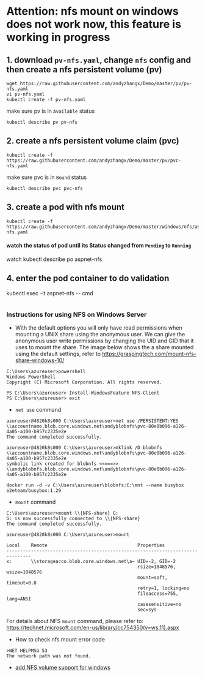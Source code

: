 # Attention: nfs mount on windows does not work now, this feature is working in progress
## 1. download `pv-nfs.yaml`, change `nfs` config and then create a nfs persistent volume (pv)
```
wget https://raw.githubusercontent.com/andyzhangx/Demo/master/pv/pv-nfs.yaml
vi pv-nfs.yaml
kubectl create -f pv-nfs.yaml
```

make sure pv is in `Available` status
```
kubectl describe pv pv-nfs
```

## 2. create a nfs persistent volume claim (pvc)
```
kubectl create -f https://raw.githubusercontent.com/andyzhangx/Demo/master/pv/pvc-nfs.yaml
```

make sure pvc is in `Bound` status
```
kubectl describe pvc pvc-nfs
```

## 3. create a pod with nfs mount
```
kubectl create -f https://raw.githubusercontent.com/andyzhangx/Demo/master/windows/nfs/aspnet-nfs.yaml
```

#### watch the status of pod until its Status changed from `Pending` to `Running`
watch kubectl describe po aspnet-nfs

## 4. enter the pod container to do validation
kubectl exec -it aspnet-nfs -- cmd

```

```

### Instructions for using NFS on Windows Server

 - With the default options you will only have read permissions when mounting a UNIX share using the anonymous user. We can give the anonymous user write permissions by changing the UID and GID that it uses to mount the share. The image below shows the a share mounted using the default settings, refer to https://graspingtech.com/mount-nfs-share-windows-10/

```
C:\Users\azureuser>powershell
Windows PowerShell
Copyright (C) Microsoft Corporation. All rights reserved.

PS C:\Users\azureuser> Install-WindowsFeature NFS-Client
PS C:\Users\azureuser> exit
```
 - `net use` command
```
azureuser@4820k8s000 C:\Users\azureuser>net use /PERSISTENT:YES \\accountname.blob.core.windows.net\andyblobnfs\pvc-80e0b096-a126-4a05-a100-b957c2335e2e
The command completed successfully.

azureuser@4820k8s000 C:\Users\azureuser>mklink /D blobnfs \\accountname.blob.core.windows.net\andyblobnfs\pvc-80e0b096-a126-4a05-a100-b957c2335e2e
symbolic link created for blobnfs <<===>> \\andyblobnfs.blob.core.windows.net\andyblobnfs\pvc-80e0b096-a126-4a05-a100-b957c2335e2e

docker run -d -v C:\Users\azureuser\blobnfs:C:\mnt --name busybox e2eteam/busybox:1.29
```

 - `mount` command
```
C:\Users\azureuser>mount \\{NFS-share} G:
G: is now successfully connected to \\{NFS-share}
The command completed successfully.

azureuser@4820k8s000 C:\Users\azureuser>mount

Local    Remote                                 Properties
-------------------------------------------------------------------------------
x:       \\storageacco.blob.core.windows.net\a~ UID=-2, GID=-2
                                                rsize=1048576, wsize=1048576
                                                mount=soft, timeout=0.8
                                                retry=1, locking=no
                                                fileaccess=755, lang=ANSI
                                                casesensitive=no
                                                sec=sys

```
For details about NFS `mount` command, please refer to: https://technet.microsoft.com/en-us/library/cc754350(v=ws.11).aspx

 - How to check nfs mount error code
 ```console
 >NET HELPMSG 53
The network path was not found.

 ```

 - [add NFS volume support for windows](https://github.com/kubernetes/kubernetes/issues/56188#issuecomment-459194116)

